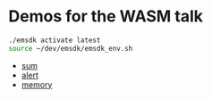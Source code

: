 # Demos for the WASM talk

```bash
./emsdk activate latest
source ~/dev/emsdk/emsdk_env.sh
```

* [sum](https://mbebenita.github.io/WasmExplorer/?state=%7B%22options%22%3A%7B%22showGutter%22%3Atrue%2C%22showConsole%22%3Atrue%2C%22showOptions%22%3Atrue%2C%22autoCompile%22%3Atrue%2C%22showLLVM%22%3Afalse%2C%22darkMode%22%3Atrue%2C%22fastMath%22%3Afalse%2C%22noInline%22%3Afalse%2C%22noRTTI%22%3Afalse%2C%22noExceptions%22%3Afalse%2C%22cleanWast%22%3Afalse%2C%22wasmBaseline%22%3Afalse%2C%22dialect%22%3A%22C99%22%2C%22optimizationLevel%22%3A%22s%22%7D%2C%22source%22%3A%22int%20sum(int%20a%2C%20int%20b)%7B%5Cn%20%20return%20a%20%2B%20b%3B%5Cn%7D%22%7D)
* [alert](https://mbebenita.github.io/WasmExplorer/?state=%7B%22options%22%3A%7B%22showGutter%22%3Atrue%2C%22showConsole%22%3Atrue%2C%22showOptions%22%3Atrue%2C%22autoCompile%22%3Atrue%2C%22showLLVM%22%3Afalse%2C%22darkMode%22%3Atrue%2C%22fastMath%22%3Afalse%2C%22noInline%22%3Afalse%2C%22noRTTI%22%3Afalse%2C%22noExceptions%22%3Afalse%2C%22cleanWast%22%3Afalse%2C%22wasmBaseline%22%3Afalse%2C%22dialect%22%3A%22C99%22%2C%22optimizationLevel%22%3A%22s%22%7D%2C%22source%22%3A%22void%20alert(int%20val)%3B%5Cn%5Cnvoid%20sum(int%20a%2C%20int%20b)%7B%5Cn%20%20int%20res%20%3D%20a%20%2B%20b%3B%5Cn%20%20alert(res)%3B%5Cn%7D%22%7D)
* [memory](https://mbebenita.github.io/WasmExplorer/?state=%7B%22options%22%3A%7B%22showGutter%22%3Atrue%2C%22showConsole%22%3Atrue%2C%22showOptions%22%3Atrue%2C%22autoCompile%22%3Atrue%2C%22showLLVM%22%3Afalse%2C%22darkMode%22%3Atrue%2C%22fastMath%22%3Afalse%2C%22noInline%22%3Afalse%2C%22noRTTI%22%3Afalse%2C%22noExceptions%22%3Afalse%2C%22cleanWast%22%3Afalse%2C%22wasmBaseline%22%3Afalse%2C%22dialect%22%3A%22C99%22%2C%22optimizationLevel%22%3A%22s%22%7D%2C%22source%22%3A%22void%20alert(char*%20str)%3B%5Cn%5Cnvoid%20doWork()%7B%5Cn%20%20%20%20alert(%5C%22Hello%20from%20WASM%5C%22)%3B%5Cn%7D%5Cn%22%7D)
